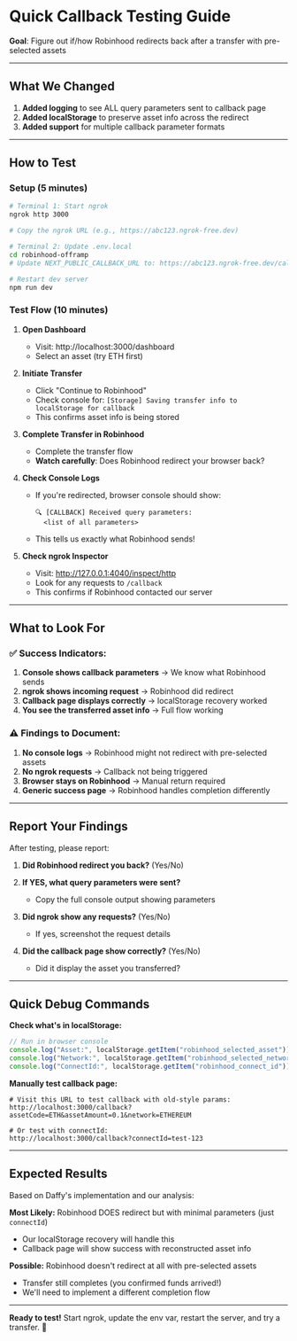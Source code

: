 # Quick Callback Testing Guide

**Goal**: Figure out if/how Robinhood redirects back after a transfer with pre-selected assets

---

## What We Changed

1. **Added logging** to see ALL query parameters sent to callback page
2. **Added localStorage** to preserve asset info across the redirect
3. **Added support** for multiple callback parameter formats

---

## How to Test

### Setup (5 minutes)

```bash
# Terminal 1: Start ngrok
ngrok http 3000

# Copy the ngrok URL (e.g., https://abc123.ngrok-free.dev)

# Terminal 2: Update .env.local
cd robinhood-offramp
# Update NEXT_PUBLIC_CALLBACK_URL to: https://abc123.ngrok-free.dev/callback

# Restart dev server
npm run dev
```

### Test Flow (10 minutes)

1. **Open Dashboard**

   - Visit: http://localhost:3000/dashboard
   - Select an asset (try ETH first)

2. **Initiate Transfer**

   - Click "Continue to Robinhood"
   - Check console for: `[Storage] Saving transfer info to localStorage for callback`
   - This confirms asset info is being stored

3. **Complete Transfer in Robinhood**

   - Complete the transfer flow
   - **Watch carefully**: Does Robinhood redirect your browser back?

4. **Check Console Logs**

   - If you're redirected, browser console should show:
     ```
     🔍 [CALLBACK] Received query parameters:
       <list of all parameters>
     ```
   - This tells us exactly what Robinhood sends!

5. **Check ngrok Inspector**
   - Visit: http://127.0.0.1:4040/inspect/http
   - Look for any requests to `/callback`
   - This confirms if Robinhood contacted our server

---

## What to Look For

### ✅ Success Indicators:

1. **Console shows callback parameters** → We know what Robinhood sends
2. **ngrok shows incoming request** → Robinhood did redirect
3. **Callback page displays correctly** → localStorage recovery worked
4. **You see the transferred asset info** → Full flow working

### ⚠️ Findings to Document:

1. **No console logs** → Robinhood might not redirect with pre-selected assets
2. **No ngrok requests** → Callback not being triggered
3. **Browser stays on Robinhood** → Manual return required
4. **Generic success page** → Robinhood handles completion differently

---

## Report Your Findings

After testing, please report:

1. **Did Robinhood redirect you back?** (Yes/No)

2. **If YES, what query parameters were sent?**

   - Copy the full console output showing parameters

3. **Did ngrok show any requests?** (Yes/No)

   - If yes, screenshot the request details

4. **Did the callback page show correctly?** (Yes/No)
   - Did it display the asset you transferred?

---

## Quick Debug Commands

**Check what's in localStorage:**

```javascript
// Run in browser console
console.log("Asset:", localStorage.getItem("robinhood_selected_asset"));
console.log("Network:", localStorage.getItem("robinhood_selected_network"));
console.log("ConnectId:", localStorage.getItem("robinhood_connect_id"));
```

**Manually test callback page:**

```
# Visit this URL to test callback with old-style params:
http://localhost:3000/callback?assetCode=ETH&assetAmount=0.1&network=ETHEREUM

# Or test with connectId:
http://localhost:3000/callback?connectId=test-123
```

---

## Expected Results

Based on Daffy's implementation and our analysis:

**Most Likely:** Robinhood DOES redirect but with minimal parameters (just `connectId`)

- Our localStorage recovery will handle this
- Callback page will show success with reconstructed asset info

**Possible:** Robinhood doesn't redirect at all with pre-selected assets

- Transfer still completes (you confirmed funds arrived!)
- We'll need to implement a different completion flow

---

**Ready to test!** Start ngrok, update the env var, restart the server, and try a transfer. 🚀
